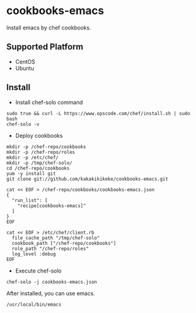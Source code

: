 # cookbooks-emacs
Install emacs by chef cookbooks.

## Supported Platform

* CentOS
* Ubuntu

## Install

* Install chef-solo command

```
sudo true && curl -L https://www.opscode.com/chef/install.sh | sudo bash
chef-solo -v
```

* Deploy cookbooks

```
mkdir -p /chef-repo/cookbooks
mkdir -p /chef-repo/roles
mkdir -p /etc/chef/
mkdir -p /tmp/chef-solo/
cd /chef-repo/cookbooks
yum -y install git
git clone git://github.com/kakakikikeke/cookbooks-emacs.git
```

```
cat << EOF > /chef-repo/cookbooks/cookbooks-emacs.json
{
  "run_list": [
    "recipe[cookbooks-emacs]"
  ]
}
EOF
```

```
cat << EOF > /etc/chef/client.rb
  file_cache_path "/tmp/chef-solo"
  cookbook_path ["/chef-repo/cookbooks"]
  role_path "/chef-repo/roles"
  log_level :debug
EOF
```

* Execute chef-solo

```
chef-solo -j cookbooks-emacs.json
```

After installed, you can use emacs.

```
/usr/local/bin/emacs
```
